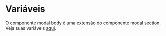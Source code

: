 # Variáveis

O componente modal body é uma extensão do componente modal section. Veja suas variáveis [aqui](/docs/components/modal-section).